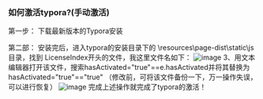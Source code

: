 ### 如何激活typora?(手动激活)
第一步： 下载最新版本的Typora安装

第二部： 安装完后，进入typora的安装目录下的 \resources\page-dist\static\js 目录，找到 LicenseIndex开头的文件，我这里文件名如下：
![image](https://github.com/China-Wei/China-Wei.github.io/assets/52816610/f06bf528-0d54-430c-ae45-f78808114415)
3、用文本编辑器打开该文件，搜索hasActivated="true"==e.hasActivated并将其替换为hasActivated="true"=="true"
（修改前，可将该文件备份一下，万一操作失误，可以进行恢复）
![image](https://github.com/China-Wei/China-Wei.github.io/assets/52816610/c6fae21f-addd-4072-9b6c-ac6bb5f7e702)
完成上述操作就完成了typora的激活！
